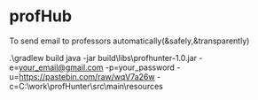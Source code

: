 # profHub
To send email to professors automatically(&amp;safely,&amp;transparently)

.\gradlew  build
java -jar build\libs\profhunter-1.0.jar -e=your_email@gmail.com -p=your_password -u=https://pastebin.com/raw/wqV7a26w -c=C:\\work\\profHunter\\src\\main\\resources